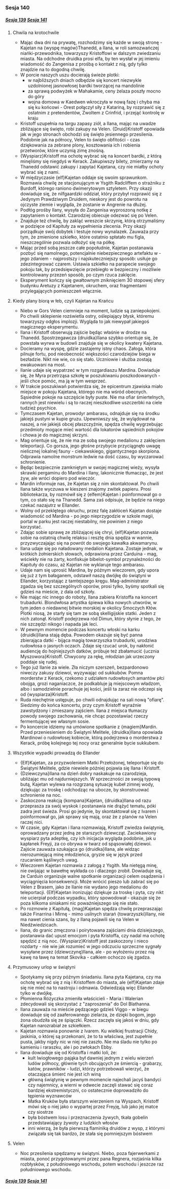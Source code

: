 ### Sesja 140

##### [Sesja 139](#sesja-139) [Sesja 141](#sesja-141)

1. Chwila na krotochwile
   - Mając dwa dni na prywatę, rozchodzimy się każde w swoją stronę - Kajetan na {wyspę magów}Thanedd, a Ilana, w roli samozwańczej niańki-przewodnika, towarzyszy Kristoffowi w dalszym zwiedzaniu miasta. Na odchodne druidka prosi elfa, by ten wysłał w jej imieniu wiadomość do Zangenisa z prośbą o kontakt z nią, gdy tylko znajdzie na to dogodną chwilę.
   - W porcie naszych uszu docierają świeże plotki:
     - w najbliższych dniach odbędzie się koncert niezwykle uzdolnionej jasnowłosej bardki tworzącej na mandolinie
     - za sprawą podwyżek w Mahakamie, ceny żelaza poszły mocno do góry
     - wojna domowa w Kaedwen wkroczyła w nową fazę i chyba ma się ku końcowi - Orest połączył siły z Katariną, by rozprawić się z ostatnim z pretendentów, Zwoltem z Crinfrid, i przejąć kontrolę w kraju
   - Kristoff uzupełnia na targu zapasy ziół, a Ilana, mając na uwadze zbliżające się święto, robi zakupy na Velen. {Druid}Kristoff opowiada jak w jego stronach obchodzi się święto jesiennego przesilenia. Podobnie jak na północy, Velen to święto obfitości - czas dziękowania za zebrane plony, kosztowania ich i robienia przetworów, które uczynią zimę znośną.
   - {Wyspiarz}Kristoff ma ochotę wybrać się na koncert bardki, z którą minęliśmy się niegdyś w Kerack. Zakupiwszy bilety, zmierzamy na Thanedd odstawić zakupy i zapytać Kajetana, czy nie miałby ochoty wybrać się z nami.
   - W międzyczasie {elf}Kajetan oddaje się swoim sprawunkom. Rozmawia chwilę ze stacjonującym w Ysgith Radcliffem o strażniku z Burdoff, którego raniono dwimerytowym sztyletem. Przy okazji dowiaduje się, że nilfgaardzki oddział, który przybył rozprawić się z Jedynym Prawdziwym Druidem, nieskory jest do powrotu na ojczyste ziemie i wygląda, że zostanie w Angrenie na dłużej.
   - Podłóg prośby Ilany, wysyła do Zangenisa wyproszoną notkę z zapytaniem o kontakt. Czarodziej obiecuje odezwać się po Velen.
   - Znajduje też chwilę, by zakląć wreszcie skrzynię, którą otrzymaliśmy w podzięce od Kapituły za wypełnienia zlecenia. Przy okazji porządkuje swój dobytek i testuje nowy wynalazek. Zauważa przy tym, że zmienione szkiełko, które ostatnio spłatało mu figla, nieszczególnie pozwala odłożyć się na półkę.
   - Mając przed sobą jeszcze całe popołudnie, Kajetan postanawia pozbyć się namolnego, potencjalnie niebezpiecznego artefaktu w - jego zdaniem - najprostszy i najskuteczniejszy sposób: usiłuje go zdezintegrować czarem. Ustawia szkiełko na parapecie swojego pokoju tak, by przedsięwzięcie przebiegło w bezpieczny i możliwie kontrolowany przezeń sposób, po czym rzuca zaklęcie.
   - Eksperyment kończy się gwałtownym zniknięciem 30 stopowej sfery budynku Aretuzy z Kajetanem, okruchem, oraz fragmentami przylegających pomieszczeń włącznie.
2. Kiedy plany biorą w łeb, czyli Kajetan na Krańcu

   - Niebo w Gors Velen ciemnieje na moment, ludzie są zaniepokojeni. Po chwili sklepienie rozświetla ostry, oślepiający błysk, któremu towarzyszy odgłos implozji. Wygląda to jak niewypał jakiegoś magicznego eksperymentu.
   - Ilana i Kristoff obserwują zajście będąc właśnie w drodze na Thanedd. Spostrzegawcza {druidka}Ilana szybko orientuje się, że powstała wyrwa w budowli znajduje się w okolicy kwatery Kajetana.
   - Docieramy na wyspę, gdzie zastajemy istny chaos. Załoga, która pilnuje fortu, pod nieobecność większości czarodziejów biega w bezładzie. Nikt nie wie, co się stało. Uczniowie i służba zostają ewakuowani na most.
   - Ilanie udaje się wypatrzeć w tym rozgardiaszu Mardina. Dowiaduje się, że Myra przetrząsa szkołę w poszukiwaniu poszkodowanych - jeśli chce pomóc, ma ją w tym wesprzeć.
   - W trakcie poszukiwań potwierdza się, że epicentrum zjawiska miało miejsce w pokoju Kajetana, którego nie ma wśród obecnych. Sąsiednie pokoje na szczęście były puste. Nie ma ofiar śmiertelnych, rannych jest niewielu i są to raczej nieszkodliwe uszczerbki na ciele tudzież psychice.
   - Tymczasem Kajetan, prowodyr ambarasu, odnajduje się na środku jakiejś pustyni w kupie gruzu. Upewniwszy się, że wylądował na naszej, a nie jakiejś obcej płaszczyźnie, spędza chwilę wygrzebując przedmioty mogące mieć wartość dla lokatorów sąsiednich pokojów i chowa je do magicznej skrzyni.
   - Mag orientuje się, że nie ma ze sobą swojego medalionu z zaklęciem teleportacji. Co gorsza, jego głośne przybycie przyciągnęło uwagę nielicznej lokalnej fauny - ciekawskiego, gigantycznego skorpiona. Odprawia namolne monstrum ledwie na dość czasu, by wyczarować schronienie.
   - Będąc bezpiecznie zamkniętym w swojej magicznej wieży, wysyła skrawki pergaminu do Mardina i Ilany, lakonicznie tłumacząc, że jest żyw, ale wróci dopiero pod wieczór.
   - Mardin informuje nas, że Kajetan się z nim skontaktował. Po chwili Ilana także wyczuwa w kieszeni znajomy zwitek papieru. Prosi bibliotekarza, by rozmówił się z {elfem}Kajetan i poinformował go o tym, co stało się na Thanedd. Sama zaś odpisuje, że będzie na niego czekać nazajutrz w Ellander.
   - Wolny od przeklętego okruchu, przez falę zakłóceń Kajetan dostaje wiadomość od Mardina - po jego nieprzygodzie w szkole magii, portal w parku jest raczej niestabilny, nie powinien z niego korzystać.
   - Zdając sobie sprawę ze zbliżającej się chryi, {elf}Kajetan pozwala sobie na ostatnią chwilę relaksu i resztę dnia spędza w wannie, przyzwyczajając się na powrót do swojego kawałka akwamarynu.
   - Ilana udaje się po naładowany medalion Kajetana. Zostaje jednak, w krótkich żołnierskich słowach, odprawiona przez Carduina - mag, wściekły nie na żarty, konfiskuje bibelot-symbol przynależności do Kapituły do czasu, aż Kajetan nie wyklaruje tego ambarasu.
   - Udaje nam się uprosić Mardina, by późnym wieczorem, gdy upora się już z tym bałaganem, odstawił naszą dwójkę do świątyni w Ellander, korzystając z tamtejszego kręgu. Mag-administrator zgadza się bez szczególnych oporów, prosi tylko, byśmy spotkali się gdzieś na mieście, z dala od szkoły.
   - Nie mając nic innego do roboty, Ilana zabiera Kristoffa na koncert trubadurki. Blondwłosa artystka śpiewa kilka nowych utworów, w tym jeden o niedawnej bitwie morskiej w okolicy Smoczych Kłów. Plotki niosą, że starły się tam ze sobą skelligijskie statki. Jeden z nich zatonął. Kristoff podejrzewa ród Dimun, który słynie z tego, że nie szczędzi nikogo i napada jak leci.
   - W pewnym momencie podczas koncertu włoski na karku {druidki}Ilana stają dęba. Powodem okazuje się być panna zbierająca datki - bijąca magią towarzyszka trubadurki, urodziwa rudowłosa o jasnych oczach. Zdaje się rzucać urok, by nakłonić audiencję do hojniejszych datków, próbuje też zbałamucić {ucznia Myszowora}Kristoff. Chwycony za rękę, młodzian jak urzeczony poddaje się rudej.
   - Tego już Ilanie za wiele. Zła niczym szerszeń, bezpardonowo niweczy zakusy dziewoi, wyzywając od sukkubów. Pomna morderstw z Kerack, rzekomo z udziałem rudowłosych amantów płci obojga, grozi naganiaczce, że podkabluje ją miejscowym władzom, albo i samodzielnie porachuje jej kości, jeśli ta zaraz nie odczepi się od {wyspiarza}Kristoff.
   - Ruda niechętnie ustępuje, po chwili odnajdując na sali nową "ofiarę". Siedzimy do końca koncertu, przy czym Kristoff wyraźnie zawstydzony i zmieszany zajściem. Ilana z miejsca tłumaczy powody swojego zachowania, nie chcąc pozostawiać rzeczy fermentującej we własnym sosie.
   - Po koncercie idziemy na umówione spotkanie z {magiem}Mardin. Przed przeniesieniem do Świątyni Melitele, {druidka}Ilana opowiada Mardinowi o rudowłosej kobiecie, którą podejrzewa o morderstwa z Kerack, próbę kolejnego tej nocy oraz generalnie bycie sukkubem.

3. Wszystkie wypadki prowadzą do Ellander
   - {Elf}Kajetan, za przyzwoleniem Matki Przełożonej, teleportuje się do Świątyni Melitele, gdzie niewiele później pojawia się Ilana i Kristoff.
   - {Dziewczyna}Ilana na dzień dobry naskakuje na czarodzieja, ubliżając mu od najdurniejszych. W sprzeczności ze swoją typową butą, Kajetan wylewa na rozgrzaną sytuację kubeł zimnej wody, dziękując za troskę i odchodząc na ubocze, by skonstruować schronienie na noc.
   - Zaskoczona reakcją {kompana}Kajetan, {druidka}Ilana od razu przeprasza za swój wyskok i postanawia nie drążyć tematu, póki zadra jest świeża. Prosi go jedynie, by skontaktował się z Ivarem i poinformował go, jak sprawy się mają, oraz że z planów na Velen raczej nici.
   - W czasie, gdy Kajetan i Ilana rozmawiają, Kristoff zwiedza świątynię, oprowadzany przez jedną ze starszych dziewcząt. Zaciekawiony wyspiarz pyta adeptkę, czy ich inicjacja wygląda podobnie, jak u kapłanek Freyji, za co obrywa w twarz od spąsowiałej dziewoi. Zajście zauważa szukająca go {druidka}Ilana, ale widząc nierozumiejącą minę młodzieńca, gryzie się w język przed rzucaniem kąśliwych uwag.
   - Wieczorem Kajetan rozmawia z załogą z Ysgith. Ma nietęgą minę, nie owijając w bawełnę wykłada co i dlaczego zrobił. Dowiaduje się, że Carduin organizuje walne spotkanie organizacji celem osądzenia i wyciągnięcia konsekwencji. Może wrócić pieszo lub zabrać się po Velen z Brasem, jako że Ilanie nie wydano jego medalionu do teleportacji. {Elf}Kajetan ironizując dziękuje za troskę i pyta, czy nikt nie ucierpiał podczas wypadku, który spowodował - okazuje się że poza kilkoma siniakami nic poważniejszego się nie stało.
   - Po rozmowie z Kapitułą, {mag}Kajetan spędza chwilę przepraszając także Finarrina i Mirnę - mimo usilnych starań {towarzyszki}Ilany, nie ma nawet cienia szans, by z Ilaną pojawili się na Velen w Niedźwiedzicach.
   - Ilana, do granic zmęczona i poirytowana zajściami dnia dzisiejszego, postanawia dać upust emocjom i pyta Kristoffa, czy nadal ma ochotę spędzić z nią noc. {Wyspiarz}Kristoff jest zaskoczony i nieco rozdarty - nie wie jak rozumieć w jego odczuciu sprzeczne sygnały wysyłane przez {dziewczynę}Ilana, ale - po wyłożeniu przez nią kawę na ławę na temat Skovika - całkiem ochoczo się zgadza.
4. Przymusowy urlop w świątyni
   - Spotykamy się przy późnym śniadaniu. Ilana pyta Kajetana, czy ma ochotę wybrać się z nią i Kristoffem do miasta, ale {elf}Kajetan zdaje się nie mieć na to nastroju i odmawia. Odwiedzają więc Ellander tylko w dwójkę.
   - Płomienna Różyczka zmieniła właścicieli - Maria i Walerian zdecydowali się skorzystać z "zaproszenia" do Dol Blathanna.
   - Ilana zauważa na mieście pędzącego gdzieś Viggo - w biegu dowiaduje się od zaaferowanego zielarza, że dzięki bogom, jego żona obudziła się ze śpiączki. Rzecz zaczęła się jakoś w dniu, gdy Kajetan narozrabiał ze szkiełkiem.
   - Kajetan rozmawia ponownie z Ivarem. Ku wielkiej frustracji Chidy, jaskinia, o której są przekonani, że to ta właściwa, jest zupełnie pusta, jakby nigdy nic w niej nie zaszło. Nie ma śladu nie tylko po kamieniu i raraszku, ale i po zwłokach Ebby.
   - Ilana dowiaduje się od Kristoffa i matki Ioli, że:
     - kult lwiogłowego pająka był dawniej jednym z wielu wierzeń ludów północy, głównie tych obcujących ze śmiercią - grabarzy, katów, prawników - ludzi, którzy potrzebowali wierzyć, że otaczająca śmierć nie jest ich winą
     - główną świątynię w pewnym momencie najechali jacyś bandyci czy najemnicy, a wierni w odwecie zaczęli stawać się coraz bardziej ekstremistyczni, co ostatecznie doprowadziło do tępienia wyznawców
     - Matka Kruków była starszym wierzeniem na Wyspach, Kristoff mówi się o niej jako o wypartej przez Freyję, lub jako jej matce czy siostrze
     - była bóstwem losu i przeznaczenia żywych, tkała gobelin przedstawiający żywoty z ludzkich włosów
     - inni wierzą, że była pierwszą flaminiką druidów z wysp, z którymi związała się tak bardzo, że stała się pomniejszym bóstwem
5. Velen
   - Noc przesilenia spędzamy w świątyni. Niebo, poza fajerwerkami z miasta, ponoć przygotowanymi przez pana Regnera, rozjaśnia kilka rozbłysków, z południowego wschodu, potem wschodu i jeszcze raz południowego wschodu.

##### [Sesja 139](#sesja-139) [Sesja 141](#sesja-141)
